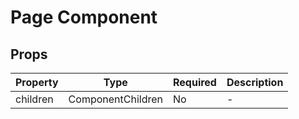 # Page Component

## Props

| Property | Type | Required | Description |
|----------|------|----------|-------------|
| children | ComponentChildren | No | - |

